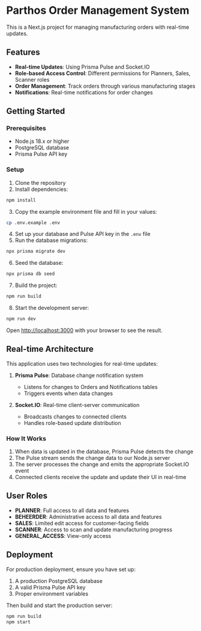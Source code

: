 # Parthos Order Management System

This is a Next.js project for managing manufacturing orders with real-time updates.

## Features

- **Real-time Updates**: Using Prisma Pulse and Socket.IO
- **Role-based Access Control**: Different permissions for Planners, Sales, Scanner roles
- **Order Management**: Track orders through various manufacturing stages
- **Notifications**: Real-time notifications for order changes

## Getting Started

### Prerequisites

- Node.js 18.x or higher
- PostgreSQL database
- Prisma Pulse API key

### Setup

1. Clone the repository
2. Install dependencies:

```bash
npm install
```

3. Copy the example environment file and fill in your values:

```bash
cp .env.example .env
```

4. Set up your database and Pulse API key in the `.env` file
5. Run the database migrations:

```bash
npx prisma migrate dev
```

6. Seed the database:

```bash
npx prisma db seed
```

7. Build the project:

```bash
npm run build
```

8. Start the development server:

```bash
npm run dev
```

Open [http://localhost:3000](http://localhost:3000) with your browser to see the result.

## Real-time Architecture

This application uses two technologies for real-time updates:

1. **Prisma Pulse**: Database change notification system
   - Listens for changes to Orders and Notifications tables
   - Triggers events when data changes

2. **Socket.IO**: Real-time client-server communication
   - Broadcasts changes to connected clients
   - Handles role-based update distribution

### How It Works

1. When data is updated in the database, Prisma Pulse detects the change
2. The Pulse stream sends the change data to our Node.js server
3. The server processes the change and emits the appropriate Socket.IO event
4. Connected clients receive the update and update their UI in real-time

## User Roles

- **PLANNER**: Full access to all data and features
- **BEHEERDER**: Administrative access to all data and features
- **SALES**: Limited edit access for customer-facing fields
- **SCANNER**: Access to scan and update manufacturing progress
- **GENERAL_ACCESS**: View-only access

## Deployment

For production deployment, ensure you have set up:

1. A production PostgreSQL database
2. A valid Prisma Pulse API key
3. Proper environment variables

Then build and start the production server:

```bash
npm run build
npm start
```